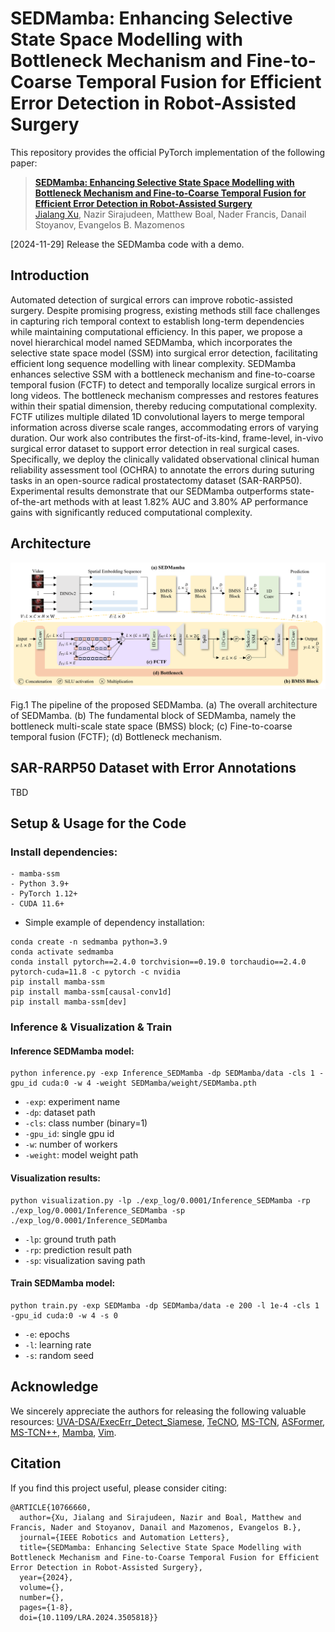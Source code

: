 # SEDMamba: Enhancing Selective State Space Modelling with Bottleneck Mechanism and Fine-to-Coarse Temporal Fusion for Efficient Error Detection in Robot-Assisted Surgery
This repository provides the official PyTorch implementation of the following paper:
> [**SEDMamba: Enhancing Selective State Space Modelling with Bottleneck Mechanism and Fine-to-Coarse Temporal Fusion for Efficient Error Detection in Robot-Assisted Surgery**](https://doi.org/10.1109/LRA.2024.3505818)<br>
> [Jialang Xu](https://www.linkedin.com/in/jialang-xu-778952257/), Nazir Sirajudeen, Matthew Boal, Nader Francis, Danail Stoyanov, Evangelos B. Mazomenos

[2024-11-29] Release the SEDMamba code with a demo.

## Introduction
Automated detection of surgical errors can improve robotic-assisted surgery. Despite promising progress, existing methods still face challenges in capturing rich temporal context to establish long-term dependencies while maintaining computational efficiency. In this paper, we propose a novel hierarchical model named SEDMamba, which incorporates the selective state space model (SSM) into surgical error detection, facilitating efficient long sequence modelling with linear complexity. SEDMamba enhances selective SSM with a bottleneck mechanism and fine-to-coarse temporal fusion (FCTF) to detect and temporally localize surgical errors in long videos. The bottleneck mechanism compresses and restores features within their spatial dimension, thereby reducing computational complexity. FCTF utilizes multiple dilated 1D convolutional layers to merge temporal information across diverse scale ranges, accommodating errors of varying duration. Our work also contributes the first-of-its-kind, frame-level, in-vivo surgical error dataset to support error detection in real surgical cases. Specifically, we deploy the clinically validated observational clinical human reliability assessment tool (OCHRA) to annotate the errors during suturing tasks in an open-source radical prostatectomy dataset (SAR-RARP50). Experimental results demonstrate that our SEDMamba outperforms state-of-the-art methods with at least 1.82% AUC and 3.80% AP performance gains with significantly reduced computational complexity.

## Architecture
<img src="./figure/framework.png"/>

Fig.1 The pipeline of the proposed SEDMamba. (a) The overall architecture of SEDMamba. (b) The fundamental block of SEDMamba, namely the bottleneck
 multi-scale state space (BMSS) block; (c) Fine-to-coarse temporal fusion (FCTF); (d) Bottleneck mechanism.

## SAR-RARP50 Dataset with Error Annotations
TBD

## Setup & Usage for the Code
### Install dependencies:
```
- mamba-ssm
- Python 3.9+
- PyTorch 1.12+
- CUDA 11.6+
```

- Simple example of dependency installation:
```
conda create -n sedmamba python=3.9
conda activate sedmamba
conda install pytorch==2.4.0 torchvision==0.19.0 torchaudio==2.4.0  pytorch-cuda=11.8 -c pytorch -c nvidia
pip install mamba-ssm
pip install mamba-ssm[causal-conv1d]
pip install mamba-ssm[dev]
```

### Inference & Visualization & Train
#### Inference SEDMamba model:
```
python inference.py -exp Inference_SEDMamba -dp SEDMamba/data -cls 1 -gpu_id cuda:0 -w 4 -weight SEDMamba/weight/SEDMamba.pth
```
- `-exp`: experiment name
- `-dp`: dataset path
- `-cls`: class number (binary=1)
- `-gpu_id`: single gpu id
- `-w`: number of workers
- `-weight`: model weight path

#### Visualization results:
```
python visualization.py -lp ./exp_log/0.0001/Inference_SEDMamba -rp ./exp_log/0.0001/Inference_SEDMamba -sp ./exp_log/0.0001/Inference_SEDMamba
```
- `-lp`: ground truth path
- `-rp`: prediction result path
- `-sp`: visualization saving path

#### Train SEDMamba model:
```
python train.py -exp SEDMamba -dp SEDMamba/data -e 200 -l 1e-4 -cls 1 -gpu_id cuda:0 -w 4 -s 0
```
- `-e`: epochs
- `-l`: learning rate
- `-s`: random seed

## Acknowledge
We sincerely appreciate the authors for releasing the following valuable resources: [UVA-DSA/ExecErr_Detect_Siamese](https://github.com/UVA-DSA/ExecErr_Detect_Siamese), [TeCNO](https://github.com/tobiascz/TeCNO), [MS-TCN](https://github.com/yabufarha/ms-tcn), [ASFormer](https://github.com/ChinaYi/ASFormer), [MS-TCN++](https://github.com/sj-li/MS-TCN2), [Mamba](https://github.com/state-spaces/mamba), [Vim](https://github.com/kyegomez/VisionMamba).

## Citation
If you find this project useful, please consider citing:
```
@ARTICLE{10766660,
  author={Xu, Jialang and Sirajudeen, Nazir and Boal, Matthew and Francis, Nader and Stoyanov, Danail and Mazomenos, Evangelos B.},
  journal={IEEE Robotics and Automation Letters}, 
  title={SEDMamba: Enhancing Selective State Space Modelling with Bottleneck Mechanism and Fine-to-Coarse Temporal Fusion for Efficient Error Detection in Robot-Assisted Surgery}, 
  year={2024},
  volume={},
  number={},
  pages={1-8},
  doi={10.1109/LRA.2024.3505818}}
```

